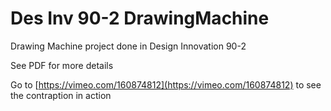 # Des Inv 90-2 DrawingMachine
Drawing Machine project done in Design Innovation 90-2

See PDF for more details

Go to [https://vimeo.com/160874812](https://vimeo.com/160874812) to see the contraption in action
